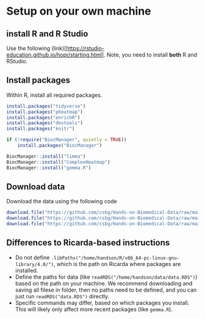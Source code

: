 # Setup on your own machine

## install R and R Studio
Use the following (link)[https://rstudio-education.github.io/hopr/starting.html]. Note, you need to install **both** R and RStudio.

## Install packages
Within R, install all required packages.
```R
install.packages("tidyverse")
install.packages("pheatmap")
install.packages("enrichR")
install.packages("devtools")
install.packages("knitr")

if (!require("BiocManager", quietly = TRUE))
    install.packages("BiocManager")

BiocManager::install("limma")
BiocManager::install("ComplexHeatmap")
BiocManager::install("gemma.R")
```

## Download data
Download the data using the following code
```R
download.file("https://github.com/csbg/Hands-on-Biomedical-Data/raw/main/data/data.RDS", "data.RDS")
download.file("https://github.com/csbg/Hands-on-Biomedical-Data/raw/main/data/design.RDS","design.RDS")
download.file("https://github.com/csbg/Hands-on-Biomedical-Data/raw/main/data/gmap.RDS", "gmap.RDS")
```

## Differences to Ricarda-based instructions
- Do not define `.libPaths("/home/handson/R/x86_64-pc-linux-gnu-library/4.0/")`, which is the path on Ricarda where packages are installed.
- Define the paths for data (like `readRDS("/home/handson/data/data.RDS")`) based on the path on your machine. We recommend downloading and saving all filese in folder, then no paths need to be defined, and you can just run `readRDS("data.RDS")` directly.
- Specific commands may differ, based on which packages you install. This will likely only affect more recent packages (like `gemma.R`).
